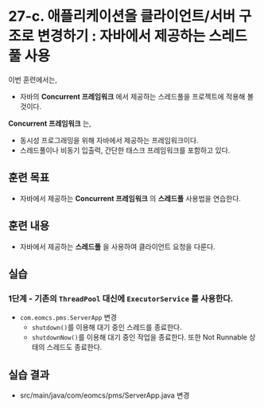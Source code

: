 # 27-c. 애플리케이션을 클라이언트/서버 구조로 변경하기 : 자바에서 제공하는 스레드풀 사용

이번 훈련에서는,
- 자바의 **Concurrent 프레임워크** 에서 제공하는 스레드풀을 프로젝트에 적용해 볼 것이다.

**Concurrent 프레임워크** 는,
- 동시성 프로그래밍을 위해 자바에서 제공하는 프레임워크이다.
- 스레드풀이나 비동기 입출력, 간단한 태스크 프레임워크를 포함하고 있다.


## 훈련 목표
- 자바에서 제공하는 **Concurrent 프레임워크** 의 **스레드풀** 사용법을 연습한다.

## 훈련 내용
- 자바에서 제공하는 **스레드풀** 을 사용하여 클라이언트 요청을 다룬다.

## 실습

### 1단계 - 기존의 `ThreadPool` 대신에 `ExecutorService` 를 사용한다.  

- `com.eomcs.pms.ServerApp` 변경
  - `shutdown()`를 이용해 대기 중인 스레드를 종료한다.
  - `shutdownNow()`를 이용해 대기 중인 작업을 종료한다. 또한 Not Runnable 상태의 스레드도 종료한다.

## 실습 결과
- src/main/java/com/eomcs/pms/ServerApp.java 변경


